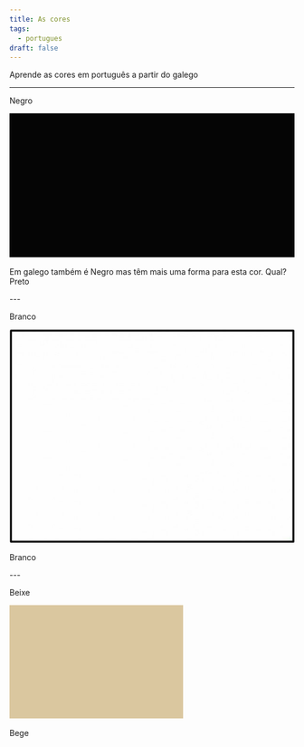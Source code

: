```yaml
---
title: As cores
tags:
  - portugues
draft: false
---
```

Aprende as cores em português a partir do galego 

- - -

Negro 

![](/img/preto.webp)

Em galego também é <e-answer> Negro </e-answer> mas têm mais uma forma para esta cor. Qual? <e-answer> Preto </e-answer>



\---



Branco 

![](/img/branco.jpg)

<e-answer> Branco </e-answer>



\---



Beixe 

![](/img/bege.jpg)



<e-answer> Bege </e-answer>